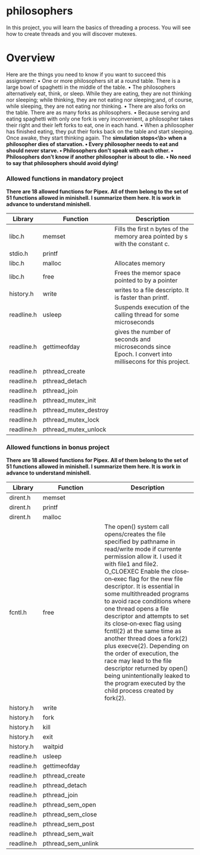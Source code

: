 # philosophers
In this project, you will learn the basics of threading a process. You will see how to create threads and you will discover mutexes.

# Overview
Here are the things you need to know if you want to succeed this assignment:
• One or more philosophers sit at a round table. There is a large bowl of spaghetti in the middle of the table.
• The philosophers alternatively eat, think, or sleep. While they are eating, they are not thinking nor sleeping; while thinking, they are not eating nor sleeping;and, of course, while sleeping, they are not eating nor thinking.
• There are also forks on the table. There are as many forks as philosophers.
• Because serving and eating spaghetti with only one fork is very inconvenient, a philosopher takes their right and their left forks to eat, one in each hand.
• When a philosopher has finished eating, they put their forks back on the table and start sleeping. Once awake, they start thinking again. The <b>simulation stops<\b> when a philosopher dies of starvation.
• Every philosopher needs to eat and should never starve.
• Philosophers don’t speak with each other.
• Philosophers don’t know if another philosopher is about to die.
• No need to say that philosophers should avoid dying!

### Allowed functions in mandatory project

There are 18 allowed functions for Pipex. All of them belong to the set of 51 functions allowed in minishell. I summarize them here. It is work in advance to understand minishell.


|Library|Function|Description|
|-------|-----|-------------------------------------------------------------------------------------|
|libc.h|memset|Fills the first n bytes of the memory area pointed by s with the constant c.|
|stdio.h|printf||
|libc.h|malloc|Allocates memory|
|libc.h|free|Frees the memor space pointed to by a pointer |
|history.h|write|writes to a file descripto. It is faster than printf.|
|readline.h|usleep|Suspends execution of the calling thread for some microseconds|
|readline.h|gettimeofday|gives the number of seconds and microseconds since Epoch. I convert into millisecons for this project.|
|readline.h|pthread_create||
|readline.h|pthread_detach||
|readline.h|pthread_join||
|readline.h|pthread_mutex_init||
|readline.h|pthread_mutex_destroy||
|readline.h|pthread_mutex_lock||
|readline.h|pthread_mutex_unlock||

### Allowed functions in bonus project

There are 18 allowed functions for Pipex. All of them belong to the set of 51 functions allowed in minishell. I summarize them here. It is work in advance to understand minishell.


|Library|Function|Description|
|-------|-----|-------------------------------------------------------------------------------------|
|dirent.h|memset||
|dirent.h|printf||
|dirent.h|malloc||
|fcntl.h|free|The open() system call opens/creates the file specified by pathname in read/write mode if currente permission allow it. I used it with file1 and file2. <br> O_CLOEXEC Enable  the  close‐on‐exec  flag for the new file descriptor. It is essential in some multithreaded programs to avoid race conditions where one thread opens a file descriptor and attempts to set its close‐on‐exec flag using fcntl(2) at the same  time  as  another  thread  does  a fork(2)  plus execve(2).  Depending on the order of execution, the race may lead to the file descriptor returned by open() being unintentionally leaked to the program executed by the child process created by fork(2). |
|history.h|write||
|history.h|fork||
|history.h|kill||
|history.h|exit||
|history.h|waitpid||
|readline.h|usleep||
|readline.h|gettimeofday||
|readline.h|pthread_create||
|readline.h|pthread_detach||
|readline.h|pthread_join||
|readline.h|pthread_sem_open||
|readline.h|pthread_sem_close||
|readline.h|pthread_sem_post||
|readline.h|pthread_sem_wait||
|readline.h|pthread_sem_unlink||


# 
